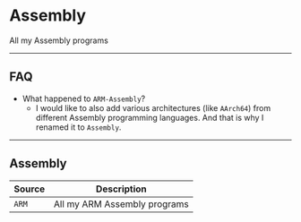 # Assembly
All my Assembly programs

---
## FAQ
- What happened to `ARM-Assembly`?
	- I would like to also add various architectures (like <code>AArch64</code>) from different Assembly programming languages. And that is why I renamed it to `Assembly`.

---
## Assembly
<table>
<thead>
	<tr>
		<th>Source</th>
		<th>Description</th>
	</tr>
</thead>
<tbody>
	<tr>
		<td>
			<code>ARM</code>
		</td>
		<td>All my ARM Assembly programs
	</tr>
</tbody>
</table>

